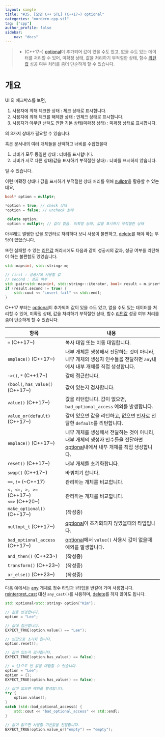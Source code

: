 ```yaml
---
layout: single
title: "#35. [모던 C++ STL] (C++17~) optional"
categories: "mordern-cpp-stl"
tag: ["cpp"]
author_profile: false
sidebar: 
    nav: "docs"
---
```


> * (C++17~) [optional](https://tango1202.github.io/mordern-cpp-stl/mordern-cpp-stl-optional/)이 추가되어 값이 있을 수도 있고, 없을 수도 있는 데이터를 처리할 수 있어, 미확정 상태, 값을 처리하기 부적절한 상태, 함수 [리턴값](https://tango1202.github.io/classic-cpp-guide/classic-cpp-guide-function/#%EB%A6%AC%ED%84%B4%EA%B0%92) 성공 여부 처리를 좀더 단순하게 할 수 있습니다.

# 개요

UI 의 체크박스를 보면, 

1. 사용자에 의해 체크한 상태 : 체크 상태로 표시합니다.
2. 사용자에 의해 체크를 해제한 상태 : 언체크 상태로 표시합니다.
3. 사용자가 아무런 선택도 안한 기본 상태(미확정 상태) : 미확정 상태로 표시합니다.

의 3가지 상태가 필요할 수 있습니다.

혹은 문서내의 여러 개체들을 선택하고 너비를 수집했을때

1. 너비가 모두 동일한 상태 : 너비를 표시합니다.
2. 너비가 서로 다른 상태(값을 표시하기 부적절한 상태) : 너비를 표시하지 않습니다.

일 수 있습니다.

이런 미확정 상태나 값을 표시하기 부적절한 상태 처리를 위해 [nullptr](https://tango1202.github.io/mordern-cpp/mordern-cpp-nullptr/)을 활용할 수 있는데요,

```cpp
bool* option = nullptr;

*option = true; // check 상태
*option = false; // uncheck 상태
 
 delete option;
 option = nullptr; // 값이 없음. 미확정 상태, 값을 표시하기 부적절한 상태
```

아무래도 멀쩡한 값을 포인터로 처리하다 보니 사용이 불편하고, [delete](https://tango1202.github.io/classic-cpp-oop/classic-cpp-oop-new-delete/#%EA%B0%9C%EC%B2%B4-%EC%83%9D%EC%84%B1%EC%86%8C%EB%A9%B8)를 해야 하는 부담이 있었습니다.


또한 실패할 수 있는 [리턴값](https://tango1202.github.io/classic-cpp-guide/classic-cpp-guide-function/#%EB%A6%AC%ED%84%B4%EA%B0%92) 처리시에도 다음과 같이 성공시의 값과, 성공 여부를 리턴해야 하는 불편함도 있었습니다.

```cpp
std::map<int, std::string> m;

// first : 성공시에 사용할 값
// second : 성공 여부
std::pair<std::map<int, std::string>::iterator, bool> result = m.insert(std::make_pair(0, "data0"));
if (result.second != true) {
    std::cout << "insert fail" << std::endl;
} 
```

C++17 부터는 [optional](https://tango1202.github.io/mordern-cpp-stl/mordern-cpp-stl-optional/)이 추가되어 값이 있을 수도 있고, 없을 수도 있는 데이터를 처리할 수 있어, 미확정 상태, 값을 처리하기 부적절한 상태, 함수 [리턴값](https://tango1202.github.io/classic-cpp-guide/classic-cpp-guide-function/#%EB%A6%AC%ED%84%B4%EA%B0%92) 성공 여부 처리를 좀더 단순하게 할 수 있습니다.

|항목|내용|
|--|--|
|`=` (C++17~)|복사 대입 또는 이동 대입합니다.|
|`emplace()` (C++17~)|내부 개체를 생성해서 전달하는 것이 아니라, 내부 개체의 생성자 인수들을 전달하면 `any`내에서 내부 개체를 직접 생성합니다.|
|`->()`, `*` (C++17~)|값에 접근합니다.|
|`(bool)`, `has_value()` (C++17~)|값이 있는지 검사합니다.|
|`value()` (C++17~)|값을 리턴합니다. 값이 없으면, `bad_optional_access` 예외를 발생합니다.|
|`value_or(default)` (C++17~)|값이 있으면 값을 리턴하고, 없으면 [인자](https://tango1202.github.io/classic-cpp-guide/classic-cpp-guide-function/#%EC%9D%B8%EC%9E%90%EB%A7%A4%EA%B0%9C%EB%B3%80%EC%88%98-parameter)로 전달한 `default`를 리턴합니다.|
|`emplace()` (C++17~)|내부 개체를 생성해서 전달하는 것이 아니라, 내부 개체의 생성자 인수들을 전달하면 [optional](https://tango1202.github.io/mordern-cpp-stl/mordern-cpp-stl-optional/)내에서 내부 개체를 직접 생성합니다.|
|`reset()` (C++17~)|내부 개체를 초기화합니다.|
|`swap()` (C++17~)|바꿔치기 합니다.|
|`==`, `!=` (~C++17)|관리하는 개체를 비교합니다.|
|`<, <=, >, >=` (C++17~)<br/>`<=>` (C++20~)|관리하는 개체를 비교합니다.|
|`make_optional()` (C++17~)|(작성중)|
|`nullopt_t` (C++17~)|[optional](https://tango1202.github.io/mordern-cpp-stl/mordern-cpp-stl-optional/)이 초기화되지 않았을때의 타입입니다.|
|`bad_optional_access` (C++17~)|[optional](https://tango1202.github.io/mordern-cpp-stl/mordern-cpp-stl-optional/)에서 `value()` 사용시 값이 없을때 예외를 발생합니다.|
|`and_then()` (C++23~)|(작성중)|
|`transform()` (C++23~)|(작성중)|
|`or_else()` (C++23~)|(작성중)|


다음 예에서는 [any](https://tango1202.github.io/mordern-cpp-stl/mordern-cpp-stl-any/) 개체로 정수 타입과 `T`타입을 번갈아 가며 사용합니다. [reinterpret_cast](https://tango1202.github.io/classic-cpp-guide/classic-cpp-guide-conversions/#%EB%AA%85%EC%8B%9C%EC%A0%81-%ED%98%95%EB%B3%80%ED%99%98) 대신 `any_cast()`를 사용하며, [delete](https://tango1202.github.io/classic-cpp-oop/classic-cpp-oop-new-delete/#%EA%B0%9C%EC%B2%B4-%EC%83%9D%EC%84%B1%EC%86%8C%EB%A9%B8)를 하지 않아도 됩니다. 

```cpp
std::optional<std::string> option{"Kim"};

// 값을 변경합니다.
option = "Lee";

// 값에 접근합니다.
EXPECT_TRUE(option.value() == "Lee");

// 빈값으로 초기화 합니다.
option.reset();

// 값이 있는지 검사합니다.
EXPECT_TRUE(option.has_value() == false);

// = {}으로 빈 값을 대입할 수 있습니다.
option = "Lee";
option = {}; 
EXPECT_TRUE(option.has_value() == false);

// 값이 없으면 예외를 발생합니다.
try {
    option.value();        
}
catch (std::bad_optional_access&) {
    std::cout << "bad_optional_access" << std::endl;
}

// 값이 없으면 사용할 기본값을 전달합니다.
EXPECT_TRUE(option.value_or("empty") == "empty");
```